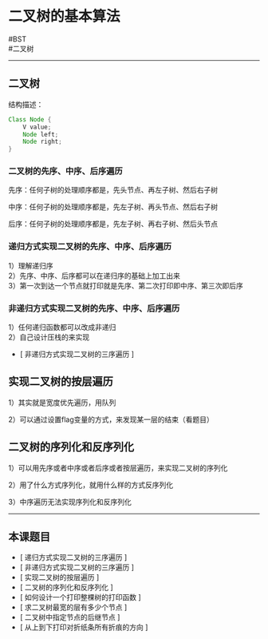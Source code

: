 # 二叉树的基本算法

#BST   
#二叉树


---

## 二叉树

结构描述：
```java
Class Node {
	V value;
	Node left;
	Node right;
}
```


### 二叉树的先序、中序、后序遍历
先序：任何子树的处理顺序都是，先头节点、再左子树、然后右子树

中序：任何子树的处理顺序都是，先左子树、再头节点、然后右子树

后序：任何子树的处理顺序都是，先左子树、再右子树、然后头节点


### 递归方式实现二叉树的先序、中序、后序遍历

1）理解递归序  
2）先序、中序、后序都可以在递归序的基础上加工出来  
3）第一次到达一个节点就打印就是先序、第二次打印即中序、第三次即后序  


### 非递归方式实现二叉树的先序、中序、后序遍历

1）任何递归函数都可以改成非递归  
2）自己设计压栈的来实现  

- [ 非递归方式实现二叉树的三序遍历 ]

## 实现二叉树的按层遍历

1）其实就是宽度优先遍历，用队列

2）可以通过设置flag变量的方式，来发现某一层的结束（看题目）


## 二叉树的序列化和反序列化
1）可以用先序或者中序或者后序或者按层遍历，来实现二叉树的序列化

2）用了什么方式序列化，就用什么样的方式反序列化

3）中序遍历无法实现序列化和反序列化


---
## 本课题目
- [ 递归方式实现二叉树的三序遍历 ]
- [ 非递归方式实现二叉树的三序遍历 ]
- [ 实现二叉树的按层遍历 ]   
- [ 二叉树的序列化和反序列化 ]  
-  [ 如何设计一个打印整棵树的打印函数 ]  
- [ 求二叉树最宽的层有多少个节点 ]  
- [ 二叉树中指定节点的后继节点  ]  
- [ 从上到下打印对折纸条所有折痕的方向 ]  


